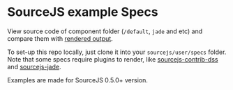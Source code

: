 # SourceJS example Specs

View source code of component folder (`/default`, `jade` and etc) and compare them with [rendered output](http://sourcejs.com/specs/examples).

To set-up this repo locally, just clone it into your `sourcejs/user/specs` folder. Note that some specs require plugins to render, like [sourcejs-contrib-dss](http://github.com/sourcejs/sourcejs-contrib-dss) and [sourcejs-jade](http://github.com/sourcejs/sourcejs-jade).

Examples are made for SourceJS 0.5.0+ version.